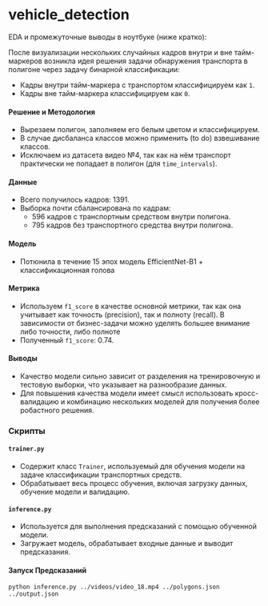 # vehicle_detection


EDA и промежуточные выводы в ноутбуке (ниже кратко):


После визуализации нескольких случайных кадров внутри и вне тайм-маркеров возникла идея решения задачи обнаружения транспорта в полигоне через задачу бинарной классификации:
- Кадры внутри тайм-маркера с транспортом классифицируем как `1`.
- Кадры вне тайм-маркера классифицируем как `0`.

#### Решение и Методология
- Вырезаем полигон, заполняем его белым цветом и классифицируем.
- В случае дисбаланса классов можно применить (to do) взвешивание классов.
- Исключаем из датасета видео №4, так как на нём транспорт практически не попадает в полигон (для `time_intervals`).

#### Данные
- Всего получилось кадров: 1391.
- Выборка почти сбалансирована по кадрам:
  - 596 кадров с транспортным средством внутри полигона.
  - 795 кадров без транспортного средства внутри полигона.

#### Модель
- Потюнила в течение 15 эпох модель EfficientNet-B1 + классификационная голова

#### Метрика
- Используем `f1_score` в качестве основной метрики, так как она учитывает как точность (precision), так и полноту (recall). В зависимости от бизнес-задачи можно уделять большее внимание либо точности, либо полноте
- Полученный `f1_score`: 0.74.

#### Выводы
- Качество модели сильно зависит от разделения на тренировочную и тестовую выборки, что указывает на разнообразие данных.
- Для повышения качества модели имеет смысл использовать кросс-валидацию и комбинацию нескольких моделей для получения более робастного решения.

### Скрипты

#### `trainer.py`
- Содержит класс `Trainer`, используемый для обучения модели на задаче классификации транспортных средств.
- Обрабатывает весь процесс обучения, включая загрузку данных, обучение модели и валидацию.

#### `inference.py`
- Используется для выполнения предсказаний с помощью обученной модели.
- Загружает модель, обрабатывает входные данные и выводит предсказания.

#### Запуск Предсказаний
`python inference.py ../videos/video_18.mp4 ../polygons.json ../output.json`



